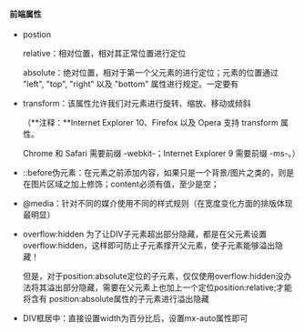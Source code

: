 #### 前端属性

- postion

  relative：相对位置，相对其正常位置进行定位

  absolute：绝对位置，相对于第一个父元素的进行定位；元素的位置通过 "left", "top", "right" 以及 "bottom" 属性进行规定。一定要有

- transform：该属性允许我们对元素进行旋转、缩放、移动或倾斜

  （**注释：**Internet Explorer 10、Firefox 以及 Opera 支持 transform 属性。

  Chrome 和 Safari 需要前缀 -webkit-；Internet Explorer 9 需要前缀 -ms-。）

- ::before伪元素：在元素之前添加内容，如果只是一个背景/图片之类的，则是在图片区域之加上修饰；content必须有值，至少是空；

- @media：针对不同的媒介使用不同的样式规则（在宽度变化方面的排版体现最明显）

- overflow:hidden 为了让DIV子元素超出部分隐藏，都是在父元素设置overflow:hidden，这样即可防止子元素撑开父元素，使子元素能够溢出隐藏！

  但是，对于position:absolute定位的子元素，仅仅使用overflow:hidden没办法将其溢出部分隐藏，需要在父元素上也加上一个定位position:relative;才能将含有 position:absolute属性的子元素进行溢出隐藏

- DIV框居中：直接设置width为百分比后，设置mx-auto属性即可